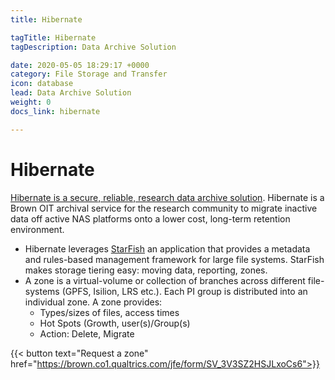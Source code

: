 ```yaml
---
title: Hibernate

tagTitle: Hibernate
tagDescription: Data Archive Solution

date: 2020-05-05 18:29:17 +0000
category: File Storage and Transfer
icon: database
lead: Data Archive Solution
weight: 0
docs_link: hibernate

---
```

# Hibernate

[Hibernate is a secure, reliable, research data archive solution](https://docs.ccv.brown.edu/hibernate/). Hibernate is a Brown OIT archival service for the research community to migrate inactive data off active NAS platforms onto a lower cost, long-term retention environment. 

* Hibernate leverages [StarFish](https://starfishstorage.com) an application that provides a metadata and rules-based management framework for large file systems. StarFish makes storage tiering easy: moving data, reporting, zones. 
* A zone is a virtual-volume or collection of branches across different file-systems (GPFS, Isilion, LRS etc.). Each PI group is distributed into an individual zone. A zone provides:
    * Types/sizes of files, access times
    * Hot Spots (Growth, user(s)/Group(s)
    * Action: Delete, Migrate

<!-- {{< account_form >}} -->
{{< button text="Request a zone" href="https://brown.co1.qualtrics.com/jfe/form/SV_3V3SZ2HSJLxoCs6">}}

